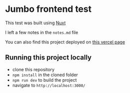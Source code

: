 # Jumbo frontend test

This test was built using [Nuxt](https://nuxt.com/)

I left a few notes in the `notes.md` file

You can also find this project deployed on [this vercel page](https://jumbo-test.vercel.app/)

## Running this project locally

- clone this repository
- `npm install` in the cloned folder
- `npm run dev` to build the project
- navigate to `http://localhost:3000/`
